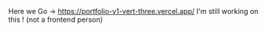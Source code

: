 Here we Go -> https://portfolio-v1-vert-three.vercel.app/
I'm still working on this ! (not a frontend person)
